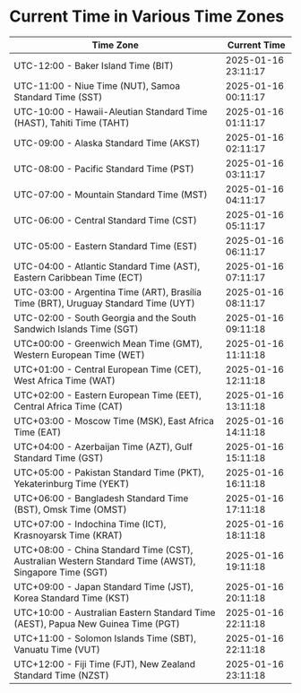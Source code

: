 # Current Time in Various Time Zones

| Time Zone | Current Time |
|-----------|--------------|
| UTC-12:00 - Baker Island Time (BIT) | 2025-01-16 23:11:17 |
| UTC-11:00 - Niue Time (NUT), Samoa Standard Time (SST) | 2025-01-16 00:11:17 |
| UTC-10:00 - Hawaii-Aleutian Standard Time (HAST), Tahiti Time (TAHT) | 2025-01-16 01:11:17 |
| UTC-09:00 - Alaska Standard Time (AKST) | 2025-01-16 02:11:17 |
| UTC-08:00 - Pacific Standard Time (PST) | 2025-01-16 03:11:17 |
| UTC-07:00 - Mountain Standard Time (MST) | 2025-01-16 04:11:17 |
| UTC-06:00 - Central Standard Time (CST) | 2025-01-16 05:11:17 |
| UTC-05:00 - Eastern Standard Time (EST) | 2025-01-16 06:11:17 |
| UTC-04:00 - Atlantic Standard Time (AST), Eastern Caribbean Time (ECT) | 2025-01-16 07:11:17 |
| UTC-03:00 - Argentina Time (ART), Brasília Time (BRT), Uruguay Standard Time (UYT) | 2025-01-16 08:11:17 |
| UTC-02:00 - South Georgia and the South Sandwich Islands Time (SGT) | 2025-01-16 09:11:18 |
| UTC±00:00 - Greenwich Mean Time (GMT), Western European Time (WET) | 2025-01-16 11:11:18 |
| UTC+01:00 - Central European Time (CET), West Africa Time (WAT) | 2025-01-16 12:11:18 |
| UTC+02:00 - Eastern European Time (EET), Central Africa Time (CAT) | 2025-01-16 13:11:18 |
| UTC+03:00 - Moscow Time (MSK), East Africa Time (EAT) | 2025-01-16 14:11:18 |
| UTC+04:00 - Azerbaijan Time (AZT), Gulf Standard Time (GST) | 2025-01-16 15:11:18 |
| UTC+05:00 - Pakistan Standard Time (PKT), Yekaterinburg Time (YEKT) | 2025-01-16 16:11:18 |
| UTC+06:00 - Bangladesh Standard Time (BST), Omsk Time (OMST) | 2025-01-16 17:11:18 |
| UTC+07:00 - Indochina Time (ICT), Krasnoyarsk Time (KRAT) | 2025-01-16 18:11:18 |
| UTC+08:00 - China Standard Time (CST), Australian Western Standard Time (AWST), Singapore Time (SGT) | 2025-01-16 19:11:18 |
| UTC+09:00 - Japan Standard Time (JST), Korea Standard Time (KST) | 2025-01-16 20:11:18 |
| UTC+10:00 - Australian Eastern Standard Time (AEST), Papua New Guinea Time (PGT) | 2025-01-16 22:11:18 |
| UTC+11:00 - Solomon Islands Time (SBT), Vanuatu Time (VUT) | 2025-01-16 22:11:18 |
| UTC+12:00 - Fiji Time (FJT), New Zealand Standard Time (NZST) | 2025-01-16 23:11:18 |
